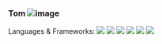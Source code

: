 ### Tom ![image](https://github.com/user-attachments/assets/b187c9f1-c607-41aa-806c-ab98934256b2)


Languages & Frameworks: 
<img src="https://img.shields.io/badge/Python-3776AB?style=for-the-badge&logo=python&logoColor=white"/>
<img src="https://img.shields.io/badge/Bash-121011?style=for-the-badge&logo=gnu-bash&logoColor=white"/>
<img src="https://img.shields.io/badge/PowerShell-5391FE?style=for-the-badge&logo=powershell&logoColor=white"/>
<img src="https://img.shields.io/badge/Django-092E20?style=for-the-badge&logo=django&logoColor=white"/>
<img src="https://img.shields.io/badge/Flask-000000?style=for-the-badge&logo=flask&logoColor=white"/>
<img src="https://img.shields.io/badge/FastAPI-009688?style=for-the-badge&logo=fastapi&logoColor=white"/>

